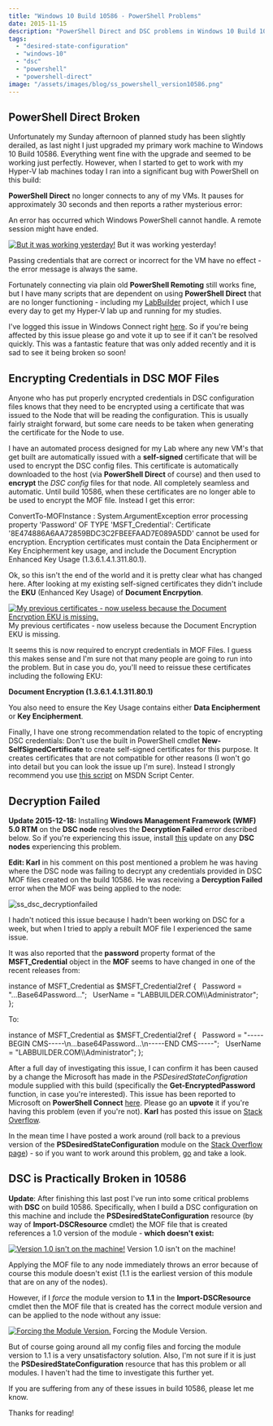 ```yaml
---
title: "Windows 10 Build 10586 - PowerShell Problems"
date: 2015-11-15
description: "PowerShell Direct and DSC problems in Windows 10 Build 10586."
tags:
  - "desired-state-configuration"
  - "windows-10"
  - "dsc"
  - "powershell"
  - "powershell-direct"
image: "/assets/images/blog/ss_powershell_version10586.png"
---
```


## PowerShell Direct Broken

Unfortunately my Sunday afternoon of planned study has been slightly derailed, as last night I just upgraded my primary work machine to Windows 10 Build 10586. Everything went fine with the upgrade and seemed to be working just perfectly. However, when I started to get to work with my Hyper-V lab machines today I ran into a significant bug with PowerShell on this build:

**PowerShell Direct** no longer connects to any of my VMs. It pauses for approximately 30 seconds and then reports a rather mysterious error:

An error has occurred which Windows PowerShell cannot handle. A remote session might have ended.

[![But it was working yesterday!](/assets/images/blog/ss_powershelldirect_errormessage.png)](/assets/images/blog/ss_powershelldirect_errormessage.png)
But it was working yesterday!

Passing credentials that are correct or incorrect for the VM have no effect - the error message is always the same.

Fortunately connecting via plain old **PowerShell Remoting** still works fine, but I have many scripts that are dependent on using **PowerShell Direct** that are no longer functioning - including my [LabBuilder](https://github.com/PlagueHO/LabBuilder) project, which I use every day to get my Hyper-V lab up and running for my studies.

I've logged this issue in Windows Connect right [here](https://connect.microsoft.com/PowerShell/Feedback/Details/2018831). So if you're being affected by this issue please go and vote it up to see if it can't be resolved quickly. This was a fantastic feature that was only added recently and it is sad to see it being broken so soon!

## Encrypting Credentials in DSC MOF Files

Anyone who has put properly encrypted credentials in DSC configuration files knows that they need to be encrypted using a certificate that was issued to the Node that will be reading the configuration. This is usually fairly straight forward, but some care needs to be taken when generating the certificate for the Node to use.

I have an automated process designed for my Lab where any new VM's that get built are automatically issued with a **self-signed** certificate that will be used to encrypt the DSC config files. This certificate is automatically downloaded to the host (via **PowerShell Direct** of course) and then used to **encrypt** the _DSC config_ files for that node. All completely seamless and automatic. Until build 10586, when these certificates are no longer able to be used to encrypt the MOF file. Instead I get this error:

ConvertTo-MOFInstance : System.ArgumentException error processing property 'Password' OF TYPE 'MSFT\_Credential': Certificate '8E474886A6AA72859BDC3C2FBEEFAAD7E089A5DD' cannot be used for encryption. Encryption certificates
must contain the Data Encipherment or Key Encipherment key usage, and include the Document Encryption Enhanced Key Usage (1.3.6.1.4.1.311.80.1).

Ok, so this isn't the end of the world and it is pretty clear what has changed here. After looking at my existing self-signed certificates they didn't include the **EKU** (Enhanced Key Usage) of **Document Encrpytion**.

[![My previous certificates - now useless because the Document Encryption EKU is missing.](/assets/images/blog/ss_certificate_selfsignedbad.png)](/assets/images/blog/ss_certificate_selfsignedbad.png)
My previous certificates - now useless because the Document Encryption EKU is missing.

It seems this is now required to encrypt credentials in MOF Files. I guess this makes sense and I'm sure not that many people are going to run into the problem. But in case you do, you'll need to reissue these certificates including the following EKU:

**Document Encryption (1.3.6.1.4.1.311.80.1)**

You also need to ensure the Key Usage contains either **Data Encipherment** or **Key Encipherment**.

Finally, I have one strong recommendation related to the topic of encrypting DSC credentials: Don't use the built in PowerShell cmdlet **New-SelfSignedCertificate** to create self-signed certificates for this purpose. It creates certificates that are not compatible for other reasons (I won't go into detail but you can look the issue up I'm sure). Instead I strongly recommend you use [this script](https://gallery.technet.microsoft.com/scriptcenter/Self-signed-certificate-5920a7c6) on MSDN Script Center.

## Decryption Failed

**Update 2015-12-18:** Installing **Windows Management Framework (WMF) 5.0 RTM** on the **DSC node** resolves the **Decryption Failed** error described below. So if you're experiencing this issue, install [this](https://www.microsoft.com/en-us/download/details.aspx?id=50395) update on any **DSC nodes** experiencing this problem.

**Edit: Karl** in his comment on this post mentioned a problem he was having where the DSC node was failing to decrypt any credentials provided in DSC MOF files created on the build 10586. He was receiving a **Dercyption Failed** error when the MOF was being applied to the node:

![ss_dsc_decryptionfailed](/assets/images/blog/ss_dsc_decryptionfailed.png)

I hadn't noticed this issue because I hadn't been working on DSC for a week, but when I tried to apply a rebuilt MOF file I experienced the same issue.

It was also reported that the **password** property format of the **MSFT\_Credential** object in the **MOF** seems to have changed in one of the recent releases from:

instance of MSFT\_Credential as $MSFT\_Credential2ref
{
  Password = "...Base64Password...";
  UserName = "LABBUILDER.COM\\\\Administrator";
};

To:

instance of MSFT\_Credential as $MSFT\_Credential2ref
{
  Password = "-----BEGIN CMS-----\\n...base64Password...\\n-----END CMS-----";
  UserName = "LABBUILDER.COM\\\\Administrator";
};

After a full day of investigating this issue, I can confirm it has been caused by a change the Microsoft has made in the _PSDesiredStateConfigration_ module supplied with this build (specifically the **Get-EncryptedPassword** function, in case you're interested). This issue has been reported to Microsoft on **PowerShell Connect** [here](https://connect.microsoft.com/PowerShell/Feedback/Details/2080033). Please go an **upvote** it if you're having this problem (even if you're not). **Karl** has posted this issue on [Stack Overflow](http://stackoverflow.com/questions/34006865/dsc-problems-with-credentials-and-build-10586).

In the mean time I have posted a work around (roll back to a previous version of the **PSDesiredStateConfiguration** module on the [Stack Overflow page](http://stackoverflow.com/questions/34006865/dsc-problems-with-credentials-and-build-10586)) - so if you want to work around this problem, [go](http://stackoverflow.com/questions/34006865/dsc-problems-with-credentials-and-build-10586) and take a look.

## DSC is Practically Broken in 10586

**Update**: After finishing this last post I've run into some critical problems with **DSC** on build 10586. Specifically, when I build a DSC configuration on this machine and include the **PSDesiredStateConfiguration** resource (by way of **Import-DSCResource** cmdlet) the MOF file that is created references a 1.0 version of the module - **which doesn't exist:**

[![Version 1.0 isn't on the machine!](/assets/images/blog/ss_dsc_badmofversion.png)](/assets/images/blog/ss_dsc_badmofversion.png)
Version 1.0 isn't on the machine!

Applying the MOF file to any node immediately throws an error because of course this module doesn't exist (1.1 is the earliest version of this module that are on any of the nodes).

However, if I _force_ the module version to **1.1** in the **Import-DSCResource** cmdlet then the MOF file that is created has the correct module version and can be applied to the node without any issue:

[![Forcing the Module Version.](/assets/images/blog/ss_dsc_howtofixmoduleversion.png)](/assets/images/blog/ss_dsc_howtofixmoduleversion.png)
Forcing the Module Version.

But of course going around all my config files and forcing the module version to 1.1 is a very unsatisfactory solution. Also, I'm not sure if it is just the **PSDesiredStateConfiguration** resource that has this problem or all modules. I haven't had the time to investigate this further yet.

If you are suffering from any of these issues in build 10586, please let me know.

Thanks for reading!
